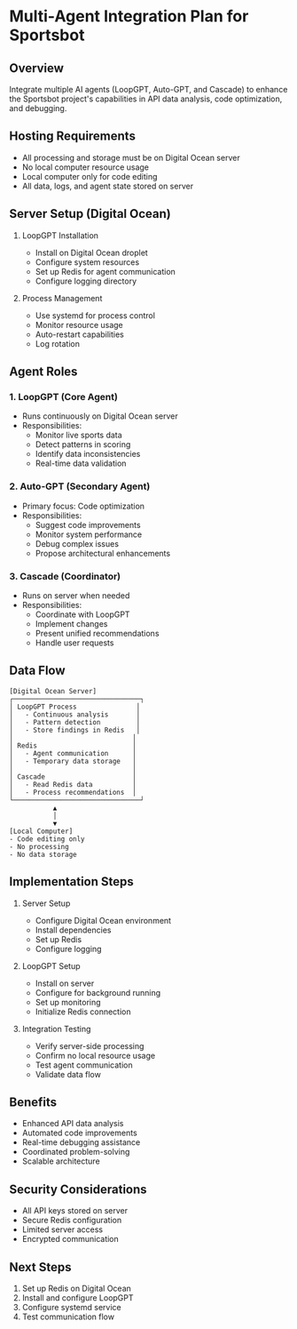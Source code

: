 # Multi-Agent Integration Plan for Sportsbot

## Overview
Integrate multiple AI agents (LoopGPT, Auto-GPT, and Cascade) to enhance the Sportsbot project's capabilities in API data analysis, code optimization, and debugging.

## Hosting Requirements
- All processing and storage must be on Digital Ocean server
- No local computer resource usage
- Local computer only for code editing
- All data, logs, and agent state stored on server

## Server Setup (Digital Ocean)
1. LoopGPT Installation
   - Install on Digital Ocean droplet
   - Configure system resources
   - Set up Redis for agent communication
   - Configure logging directory

2. Process Management
   - Use systemd for process control
   - Monitor resource usage
   - Auto-restart capabilities
   - Log rotation

## Agent Roles

### 1. LoopGPT (Core Agent)
- Runs continuously on Digital Ocean server
- Responsibilities:
  - Monitor live sports data
  - Detect patterns in scoring
  - Identify data inconsistencies
  - Real-time data validation

### 2. Auto-GPT (Secondary Agent)
- Primary focus: Code optimization
- Responsibilities:
  - Suggest code improvements
  - Monitor system performance
  - Debug complex issues
  - Propose architectural enhancements

### 3. Cascade (Coordinator)
- Runs on server when needed
- Responsibilities:
  - Coordinate with LoopGPT
  - Implement changes
  - Present unified recommendations
  - Handle user requests

## Data Flow
```
[Digital Ocean Server]
┌────────────────────────────────┐
│ LoopGPT Process               │
│   - Continuous analysis       │
│   - Pattern detection         │
│   - Store findings in Redis   │
│                              │
│ Redis                        │
│   - Agent communication      │
│   - Temporary data storage   │
│                              │
│ Cascade                      │
│   - Read Redis data          │
│   - Process recommendations  │
└────────────────────────────────┘
           ▲
           │
           ▼
[Local Computer]
- Code editing only
- No processing
- No data storage
```

## Implementation Steps

1. Server Setup
   - Configure Digital Ocean environment
   - Install dependencies
   - Set up Redis
   - Configure logging

2. LoopGPT Setup
   - Install on server
   - Configure for background running
   - Set up monitoring
   - Initialize Redis connection

3. Integration Testing
   - Verify server-side processing
   - Confirm no local resource usage
   - Test agent communication
   - Validate data flow

## Benefits
- Enhanced API data analysis
- Automated code improvements
- Real-time debugging assistance
- Coordinated problem-solving
- Scalable architecture

## Security Considerations
- All API keys stored on server
- Secure Redis configuration
- Limited server access
- Encrypted communication

## Next Steps
1. Set up Redis on Digital Ocean
2. Install and configure LoopGPT
3. Configure systemd service
4. Test communication flow
